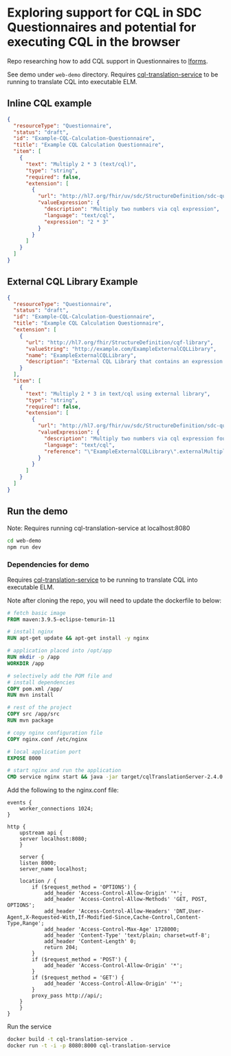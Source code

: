 # Exploring support for CQL in SDC Questionnaires and potential for executing CQL in the browser

Repo researching how to add CQL support in Questionnaires to [lforms](https://github.com/lhncbc/lforms).

See demo under `web-demo` directory. Requires [cql-translation-service](https://github.com/cqframework/cql-translation-service) to be running to translate CQL into executable ELM.

## **Inline CQL example**

```json
{
  "resourceType": "Questionnaire",
  "status": "draft",
  "id": "Example-CQL-Calculation-Questionnaire",
  "title": "Example CQL Calculation Questionnaire",
  "item": [
    {
      "text": "Multiply 2 * 3 (text/cql)",
      "type": "string",
      "required": false,
      "extension": [
        {
          "url": "http://hl7.org/fhir/uv/sdc/StructureDefinition/sdc-questionnaire-calculatedExpression",
          "valueExpression": {
            "description": "Multiply two numbers via cql expression",
            "language": "text/cql",
            "expression": "2 * 3"
          }
        }
      ]
    }
  ]
}
```

## **External CQL Library Example**

```json
{
  "resourceType": "Questionnaire",
  "status": "draft",
  "id": "Example-CQL-Calculation-Questionnaire",
  "title": "Example CQL Calculation Questionnaire",
  "extension": [
    {
      "url": "http://hl7.org/fhir/StructureDefinition/cqf-library",
      "valueString": "http://example.com/ExampleExternalCQLLibrary",
      "name": "ExampleExternalCQLLibrary",
      "description": "External CQL Library that contains an expression 'externalMultiplyFn'"
    }
  ],
  "item": [
    {
      "text": "Multiply 2 * 3 in text/cql using external library",
      "type": "string",
      "required": false,
      "extension": [
        {
          "url": "http://hl7.org/fhir/uv/sdc/StructureDefinition/sdc-questionnaire-calculatedExpression.",
          "valueExpression": {
            "description": "Multiply two numbers via cql expression found in an external library.",
            "language": "text/cql",
            "reference": "\"ExampleExternalCQLLibrary\".externalMultiplyFn"
          }
        }
      ]
    }
  ]
}
```

## Run the demo

Note: Requires running cql-translation-service at localhost:8080

```bash
cd web-demo
npm run dev
```

### Dependencies for demo

Requires [cql-translation-service](https://github.com/cqframework/cql-translation-service) to be running to translate CQL into executable ELM.

Note after cloning the repo, you will need to update the dockerfile to below:

```Dockerfile
# fetch basic image
FROM maven:3.9.5-eclipse-temurin-11

# install nginx
RUN apt-get update && apt-get install -y nginx

# application placed into /opt/app
RUN mkdir -p /app
WORKDIR /app

# selectively add the POM file and
# install dependencies
COPY pom.xml /app/
RUN mvn install

# rest of the project
COPY src /app/src
RUN mvn package

# copy nginx configuration file
COPY nginx.conf /etc/nginx

# local application port
EXPOSE 8000

# start nginx and run the application
CMD service nginx start && java -jar target/cqlTranslationServer-2.4.0.jar -d
```

Add the following to the nginx.conf file:

```nginx
events {
    worker_connections 1024;
}

http {
    upstream api {
    server localhost:8080;
    }

    server {
    listen 8000;
    server_name localhost;

    location / {
        if ($request_method = 'OPTIONS') {
            add_header 'Access-Control-Allow-Origin' '*';
            add_header 'Access-Control-Allow-Methods' 'GET, POST, OPTIONS';
            add_header 'Access-Control-Allow-Headers' 'DNT,User-Agent,X-Requested-With,If-Modified-Since,Cache-Control,Content-Type,Range';
            add_header 'Access-Control-Max-Age' 1728000;
            add_header 'Content-Type' 'text/plain; charset=utf-8';
            add_header 'Content-Length' 0;
            return 204;
        }
        if ($request_method = 'POST') {
            add_header 'Access-Control-Allow-Origin' '*';
        }
        if ($request_method = 'GET') {
            add_header 'Access-Control-Allow-Origin' '*';
        }
        proxy_pass http://api/;
    }
    }
}
```

Run the service

```bash
docker build -t cql-translation-service .
docker run -t -i -p 8080:8000 cql-translation-service
```
